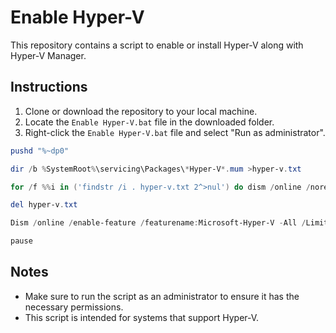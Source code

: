 # Enable Hyper-V

This repository contains a script to enable or install Hyper-V along with Hyper-V Manager.

## Instructions

1. Clone or download the repository to your local machine.
2. Locate the `Enable Hyper-V.bat` file in the downloaded folder.
3. Right-click the `Enable Hyper-V.bat` file and select "Run as administrator".

```powershell
pushd "%~dp0"

dir /b %SystemRoot%\servicing\Packages\*Hyper-V*.mum >hyper-v.txt

for /f %%i in ('findstr /i . hyper-v.txt 2^>nul') do dism /online /norestart /add-package:"%SystemRoot%\servicing\Packages\%%i"

del hyper-v.txt

Dism /online /enable-feature /featurename:Microsoft-Hyper-V -All /LimitAccess /ALL

pause
```

## Notes
- Make sure to run the script as an administrator to ensure it has the necessary permissions.
- This script is intended for systems that support Hyper-V.
